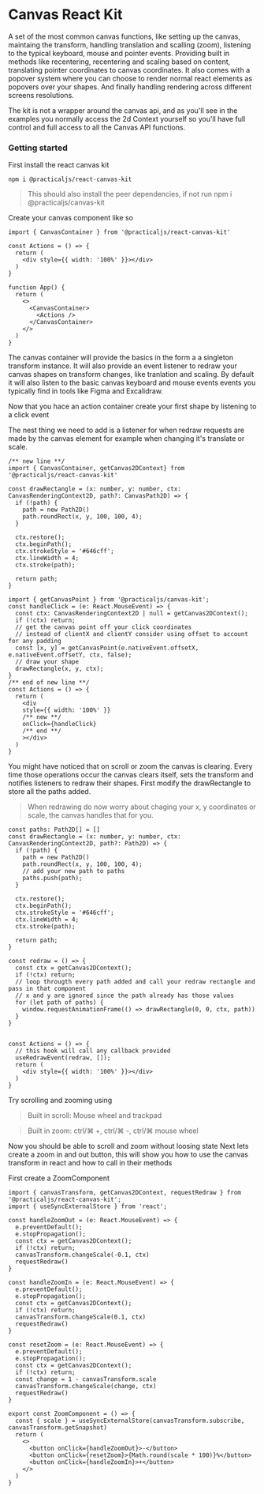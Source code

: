 # Canvas React Kit
A set of the most common canvas functions, like setting up the canvas, maintaing the transform, handling translation and scalling (zoom), listening to the typical keyboard, mouse and pointer events.  Providing built in methods like recentering, recentering and scaling based on content, translating pointer coordinates to canvas coordinates. It also comes with a popover system where you can choose to render normal react elements as popovers over your shapes. And finally handling rendering across different screens resolutions.

The kit is not a wrapper around the canvas api, and as you'll see in the examples you normally access the 2d Context yourself so you'll have full control and full access to all the Canvas API functions.
### Getting started

First install the react canvas kit

```npm
npm i @practicaljs/react-canvas-kit
```
> This should also install the peer dependencies, if not run npm i @practicaljs/canvas-kit


Create your canvas component like so

```tsx
import { CanvasContainer } from '@practicaljs/react-canvas-kit'

const Actions = () => {
  return (
    <div style={{ width: '100%' }}></div>
  )
}

function App() {
  return (
    <>
      <CanvasContainer>
        <Actions />
      </CanvasContainer>
    </>
  )
}
```

The canvas container will provide the basics in the form a a singleton transform instance.
It will also provide an event listener to redraw your canvas shapes on transform changes, like tranlation and scaling.
By default it will also listen to the basic canvas keyboard and mouse events events you typically find in tools like Figma and Excalidraw.


Now that you hace an action container create your first shape by listening to a click event


The nest thing we need to add is a listener for when redraw requests are made by the canvas element for example when changing it's translate or scale.
```tsx
/** new line **/
import { CanvasContainer, getCanvas2DContext} from '@practicaljs/react-canvas-kit'

const drawRectangle = (x: number, y: number, ctx: CanvasRenderingContext2D, path?: CanvasPath2D) => {
  if (!path) {
    path = new Path2D()
    path.roundRect(x, y, 100, 100, 4);
  }

  ctx.restore();
  ctx.beginPath();
  ctx.strokeStyle = '#646cff';
  ctx.lineWidth = 4;
  ctx.stroke(path);

  return path;
}

import { getCanvasPoint } from '@practicaljs/canvas-kit';
const handleClick = (e: React.MouseEvent) => {
  const ctx: CanvasRenderingContext2D | null = getCanvas2DContext();
  if (!ctx) return;
  // get the canvas point off your click coordinates
  // instead of clientX and clientY consider using offset to account for any padding
  const [x, y] = getCanvasPoint(e.nativeEvent.offsetX, e.nativeEvent.offsetY, ctx, false);
  // draw your shape
  drawRectangle(x, y, ctx);
}
/** end of new line **/
const Actions = () => {
  return (
    <div 
    style={{ width: '100%' }} 
    /** new **/
    onClick={handleClick}
    /** end **/
    ></div>
  )
}
```


You might have noticed that on scroll or zoom the canvas is clearing.  Every time those operations occur the canvas clears itself, sets the transform and notifies listeners to redraw their shapes.  First modify the drawRectangle to store all the paths added.

>When redrawing do now worry about chaging your x, y coordinates or scale, the canvas handles that for you.

```tsx
const paths: Path2D[] = []
const drawRectangle = (x: number, y: number, ctx: CanvasRenderingContext2D, path?: Path2D) => {
  if (!path) {
    path = new Path2D()
    path.roundRect(x, y, 100, 100, 4);
    // add your new path to paths
    paths.push(path);
  }

  ctx.restore();
  ctx.beginPath();
  ctx.strokeStyle = '#646cff';
  ctx.lineWidth = 4;
  ctx.stroke(path);

  return path;
}
```

```tsx
const redraw = () => {
  const ctx = getCanvas2DContext();
  if (!ctx) return;
  // loop througth every path added and call your redraw rectangle and pass in that component
  // x and y are ignored since the path already has those values
  for (let path of paths) {
    window.requestAnimationFrame(() => drawRectangle(0, 0, ctx, path))
  }
}


const Actions = () => {
  // this hook will call any callback provided
  useRedrawEvent(redraw, []);
  return (
    <div style={{ width: '100%' }}></div>
  )
}
```
Try scrolling and zooming using
> Built in scroll: Mouse wheel and trackpad

> Built in zoom: ctrl/⌘ +, ctrl/⌘ -, ctrl/⌘ mouse wheel

Now you should be able to scroll and zoom without loosing state
Next lets create a zoom in and out button, this will show you how to use the canvas transform in react and how to call in their methods

First create a ZoomComponent

```tsx
import { canvasTransform, getCanvas2DContext, requestRedraw } from '@practicaljs/react-canvas-kit';
import { useSyncExternalStore } from 'react';

const handleZoomOut = (e: React.MouseEvent) => {
  e.preventDefault();
  e.stopPropagation();
  const ctx = getCanvas2DContext();
  if (!ctx) return;
  canvasTransform.changeScale(-0.1, ctx)
  requestRedraw()
}

const handleZoomIn = (e: React.MouseEvent) => {
  e.preventDefault();
  e.stopPropagation();
  const ctx = getCanvas2DContext();
  if (!ctx) return;
  canvasTransform.changeScale(0.1, ctx)
  requestRedraw()
}

const resetZoom = (e: React.MouseEvent) => {
  e.preventDefault();
  e.stopPropagation();
  const ctx = getCanvas2DContext();
  if (!ctx) return;
  const change = 1 - canvasTransform.scale
  canvasTransform.changeScale(change, ctx)
  requestRedraw()
}

export const ZoomComponent = () => {
  const { scale } = useSyncExternalStore(canvasTransform.subscribe, canvasTransform.getSnapshot)
  return (
    <>
      <button onClick={handleZoomOut}>-</button>
      <button onClick={resetZoom}>{Math.round(scale * 100)}%</button>
      <button onClick={handleZoomIn}>+</button>
    </>
  )
}
```

